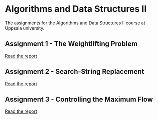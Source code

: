 # Algorithms and Data Structures II
The assignments for the Algorithms and Data Structures II course at Uppsala university. 

## Assignment 1 - The Weightlifting Problem
[Read the report](assignment1/report.pdf)

## Assignment 2 - Search-String Replacement
[Read the report](assignment2/report.pdf)

## Assignment 3 - Controlling the Maximum Flow
[Read the report](assignment3/report.pdf)

